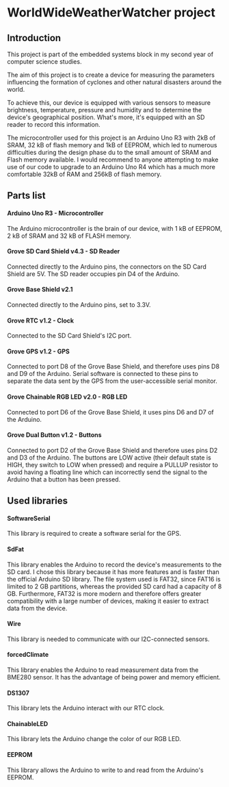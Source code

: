 # WorldWideWeatherWatcher project


## Introduction
This project is part of the embedded systems block in my second year of computer science studies.

The aim of this project is to create a device for measuring the parameters influencing the formation of cyclones and other natural disasters around the world.

To achieve this, our device is equipped with various sensors to measure brightness, temperature, pressure and humidity and to determine the device's geographical position. What's more, it's equipped with an SD reader to record this information.

The microcontroller used for this project is an Arduino Uno R3 with 2kB of SRAM, 32 kB of flash memory and 1kB of EEPROM, which led to numerous difficulties during the design phase du to the small amount of SRAM and Flash memory available. 
I would recommend to anyone attempting to make use of our code to upgrade to an Arduino Uno R4 which has a much more comfortable 32kB of RAM and 256kB of flash memory.

## Parts list
#### Arduino Uno R3 - Microcontroller
The Arduino microcontroller is the brain of our device, with 1 kB of EEPROM, 2 kB of SRAM and 32 kB of FLASH memory.

#### Grove SD Card Shield v4.3 - SD Reader
Connected directly to the Arduino pins, the connectors on the SD Card Shield are 5V. 
The SD reader occupies pin D4 of the Arduino.

#### Grove Base Shield v2.1
Connected directly to the Arduino pins, set to 3.3V.

#### Grove RTC v1.2 - Clock
Connected to the SD Card Shield's I2C port.

#### Grove GPS v1.2 - GPS
Connected to port D8 of the Grove Base Shield, and therefore uses pins D8 and D9 of the Arduino.
Serial software is connected to these pins to separate the data sent by the GPS from the user-accessible serial monitor.

#### Grove Chainable RGB LED v2.0 - RGB LED
Connected to port D6 of the Grove Base Shield, it uses pins D6 and D7 of the Arduino.

#### Grove Dual Button v1.2 - Buttons
Connected to port D2 of the Grove Base Shield and therefore uses pins D2 and D3 of the Arduino.
The buttons are LOW active (their default state is HIGH, they switch to LOW when pressed) and require a PULLUP resistor to avoid having a floating line which can incorrectly send the signal to the Arduino that a button has been pressed.

## Used libraries
#### SoftwareSerial
This library is required to create a software serial for the GPS.

#### SdFat
This library enables the Arduino to record the device's measurements to the SD card.
I chose this library because it has more features and is faster than the official Arduino SD library.
The file system used is FAT32, since FAT16 is limited to 2 GB partitions, whereas the provided SD card had a capacity of 8 GB.
Furthermore, FAT32 is more modern and therefore offers greater compatibility with a large number of devices, making it easier to extract data from the device.

#### Wire
This library is needed to communicate with our I2C-connected sensors.

#### forcedClimate
This library enables the Arduino to read measurement data from the BME280 sensor.
It has the advantage of being power and memory efficient.

#### DS1307
This library lets the Arduino interact with our RTC clock.

#### ChainableLED
This library lets the Arduino change the color of our RGB LED.

#### EEPROM
This library allows the Arduino to write to and read from the Arduino's EEPROM.
